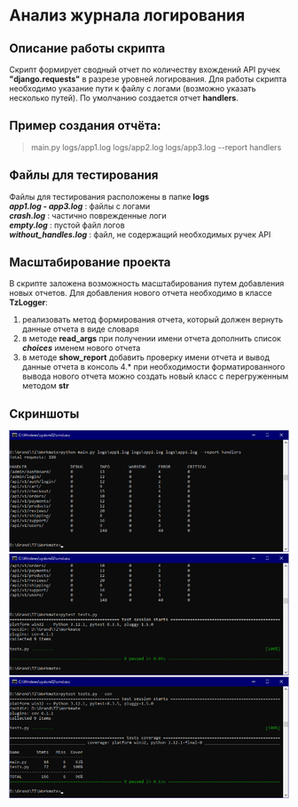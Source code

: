 # Анализ журнала логирования
## Описание работы скрипта
Скрипт формирует сводный отчет по количеству вхождений API ручек __"django.requests"__ в разрезе уровней логирования. 
Для работы скрипта необходимо указание пути к файлу с логами (возможно указать несколько путей). По умолчанию создается отчет __handlers__.
## Пример создания отчёта:
> main.py logs/app1.log logs/app2.log logs/app3.log --report handlers
## Файлы для тестирования 
Файлы для тестирования расположены в папке __logs__  
***app1.log - app3.log*** : файлы с логами  
***crash.log*** : частично поврежденные логи  
***empty.log*** : пустой файл логов    
***without_handles.log*** : файл, не содержащий необходимых ручек API
## Масштабирование проекта
В скрипте заложена возможность масштабирования путем добавления новых отчетов. Для добавления нового отчета необходимо в классе __TzLogger__:  
1. реализовать метод формирования отчета, который должен вернуть данные отчета в виде словаря
2. в методе __read_args__ при получении имени отчета дополнить спиcок ***choices*** именем нового отчета
3. в методе __show_report__ добавить проверку имени отчета и вывод данные отчета в консоль
4.* при необходимости форматированного вывода нового отчета можно создать новый класс с перегруженным методом __str__
## Скриншоты
![Пример работы скрипта](/screenshots/run_screenshot.png)  
![Тестирование скрипта](/screenshots/test_screenshot.png)  
![Покрытие тестами скрипта](/screenshots/pytest_cov_screenshot.png)  

